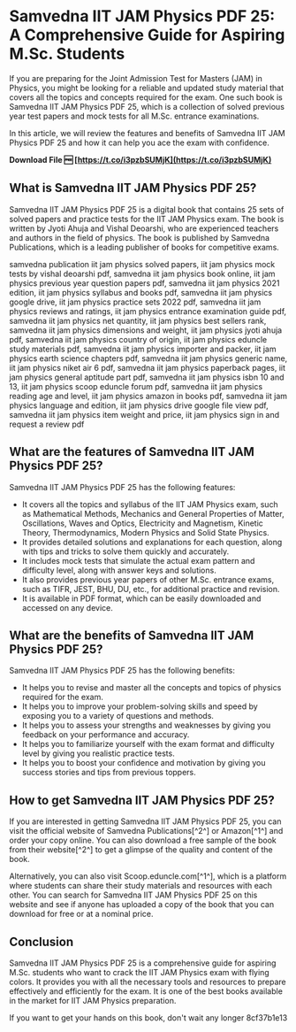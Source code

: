
 
# Samvedna IIT JAM Physics PDF 25: A Comprehensive Guide for Aspiring M.Sc. Students
  
If you are preparing for the Joint Admission Test for Masters (JAM) in Physics, you might be looking for a reliable and updated study material that covers all the topics and concepts required for the exam. One such book is Samvedna IIT JAM Physics PDF 25, which is a collection of solved previous year test papers and mock tests for all M.Sc. entrance examinations.
  
In this article, we will review the features and benefits of Samvedna IIT JAM Physics PDF 25 and how it can help you ace the exam with confidence.
 
**Download File 🆓 [https://t.co/i3pzbSUMjK](https://t.co/i3pzbSUMjK)**


  
## What is Samvedna IIT JAM Physics PDF 25?
  
Samvedna IIT JAM Physics PDF 25 is a digital book that contains 25 sets of solved papers and practice tests for the IIT JAM Physics exam. The book is written by Jyoti Ahuja and Vishal Deoarshi, who are experienced teachers and authors in the field of physics. The book is published by Samvedna Publications, which is a leading publisher of books for competitive exams.
 
samvedna publication iit jam physics solved papers,  iit jam physics mock tests by vishal deoarshi pdf,  samvedna iit jam physics book online,  iit jam physics previous year question papers pdf,  samvedna iit jam physics 2021 edition,  iit jam physics syllabus and books pdf,  samvedna iit jam physics google drive,  iit jam physics practice sets 2022 pdf,  samvedna iit jam physics reviews and ratings,  iit jam physics entrance examination guide pdf,  samvedna iit jam physics net quantity,  iit jam physics best sellers rank,  samvedna iit jam physics dimensions and weight,  iit jam physics jyoti ahuja pdf,  samvedna iit jam physics country of origin,  iit jam physics eduncle study materials pdf,  samvedna iit jam physics importer and packer,  iit jam physics earth science chapters pdf,  samvedna iit jam physics generic name,  iit jam physics niket air 6 pdf,  samvedna iit jam physics paperback pages,  iit jam physics general aptitude part pdf,  samvedna iit jam physics isbn 10 and 13,  iit jam physics scoop eduncle forum pdf,  samvedna iit jam physics reading age and level,  iit jam physics amazon in books pdf,  samvedna iit jam physics language and edition,  iit jam physics drive google file view pdf,  samvedna iit jam physics item weight and price,  iit jam physics sign in and request a review pdf
  
## What are the features of Samvedna IIT JAM Physics PDF 25?
  
Samvedna IIT JAM Physics PDF 25 has the following features:
  
- It covers all the topics and syllabus of the IIT JAM Physics exam, such as Mathematical Methods, Mechanics and General Properties of Matter, Oscillations, Waves and Optics, Electricity and Magnetism, Kinetic Theory, Thermodynamics, Modern Physics and Solid State Physics.
- It provides detailed solutions and explanations for each question, along with tips and tricks to solve them quickly and accurately.
- It includes mock tests that simulate the actual exam pattern and difficulty level, along with answer keys and solutions.
- It also provides previous year papers of other M.Sc. entrance exams, such as TIFR, JEST, BHU, DU, etc., for additional practice and revision.
- It is available in PDF format, which can be easily downloaded and accessed on any device.

## What are the benefits of Samvedna IIT JAM Physics PDF 25?
  
Samvedna IIT JAM Physics PDF 25 has the following benefits:

- It helps you to revise and master all the concepts and topics of physics required for the exam.
- It helps you to improve your problem-solving skills and speed by exposing you to a variety of questions and methods.
- It helps you to assess your strengths and weaknesses by giving you feedback on your performance and accuracy.
- It helps you to familiarize yourself with the exam format and difficulty level by giving you realistic practice tests.
- It helps you to boost your confidence and motivation by giving you success stories and tips from previous toppers.

## How to get Samvedna IIT JAM Physics PDF 25?
  
If you are interested in getting Samvedna IIT JAM Physics PDF 25, you can visit the official website of Samvedna Publications[^2^] or Amazon[^1^] and order your copy online. You can also download a free sample of the book from their website[^2^] to get a glimpse of the quality and content of the book.
  
Alternatively, you can also visit Scoop.eduncle.com[^1^], which is a platform where students can share their study materials and resources with each other. You can search for Samvedna IIT JAM Physics PDF 25 on this website and see if anyone has uploaded a copy of the book that you can download for free or at a nominal price.
  
## Conclusion
  
Samvedna IIT JAM Physics PDF 25 is a comprehensive guide for aspiring M.Sc. students who want to crack the IIT JAM Physics exam with flying colors. It provides you with all the necessary tools and resources to prepare effectively and efficiently for the exam. It is one of the best books available in the market for IIT JAM Physics preparation.
  
If you want to get your hands on this book, don't wait any longer
 8cf37b1e13
 
